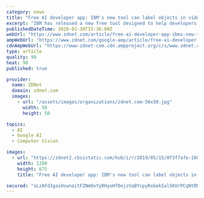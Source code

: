 ```yaml
---
category: news
title: "Free AI developer app: IBM's new tool can label objects in videos for you"
excerpt: "IBM has released a new free tool designed to help developers cut the chore of labeling images in video when training AI object-detection models. The new auto-labeling tool is part of IBM's push to ..."
publishedDateTime: 2020-01-30T15:36:00Z
webUrl: "https://www.zdnet.com/article/free-ai-developer-app-ibms-new-tool-can-label-objects-in-videos-for-you/"
ampWebUrl: "https://www.zdnet.com/google-amp/article/free-ai-developer-app-ibms-new-tool-can-label-objects-in-videos-for-you/"
cdnAmpWebUrl: "https://www-zdnet-com.cdn.ampproject.org/c/s/www.zdnet.com/google-amp/article/free-ai-developer-app-ibms-new-tool-can-label-objects-in-videos-for-you/"
type: article
quality: 90
heat: 90
published: true

provider:
  name: ZDNet
  domain: zdnet.com
  images:
    - url: "/assets/images/organizations/zdnet.com-50x50.jpg"
      width: 50
      height: 50

topics:
  - AI
  - Google AI
  - Computer Vision

images:
  - url: "https://zdnet2.cbsistatic.com/hub/i/r/2019/05/15/0f3f7afe-160c-451d-babe-17ed14a1c12a/thumbnail/1200x675/b87d99aee9c8455f3ae1be92387d7290/cloud-computing-and-ai-can-ibm-finally-c-5cd59307fe727300c4b89bff-1-may-15-2019-11-42-48-poster.jpg"
    width: 1200
    height: 675
    title: "Free AI developer app: IBM's new tool can label objects in videos for you"

secured: "sLzAFd3gaiHswnaitFZNmOxYyRHyoHf0ejzVaBYcpyRxGek5al5KUrPCqNtRNytR1GZheSij27iZxquvJSVg1Of7pE3dFZOVwZZRfNmtII4VAGTIW/aHuSKJpFXkYtCbTiHVI16uZhd0s+X9dR9IqfCpRpJc+5spq19r79l4Azf0Ultfg8VN6e/+oFZ/fQ/lLY0TvAHfPfzE5amlp2MaGE+N6zMb3LyyHa88GMmhmGG/9nBFy0tOuTPjg48QZQ2iSZ6828yl/E/MGBPlhfOoI2qQMqo2Xs6Xbn+4v/HTO1I0H8l4cSmjdQ2YvDWq0W0U;A0zoBDuZNItkFiFC4zNYPw=="
---
```


